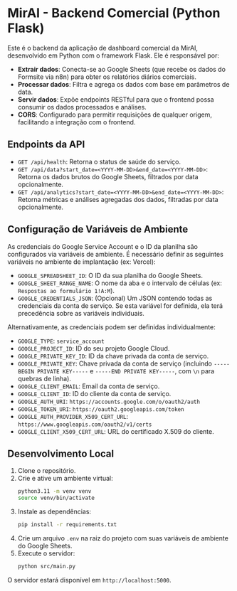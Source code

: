 # MirAI - Backend Comercial (Python Flask)

Este é o backend da aplicação de dashboard comercial da MirAI, desenvolvido em Python com o framework Flask. Ele é responsável por:

- **Extrair dados**: Conecta-se ao Google Sheets (que recebe os dados do Formsite via n8n) para obter os relatórios diários comerciais.
- **Processar dados**: Filtra e agrega os dados com base em parâmetros de data.
- **Servir dados**: Expõe endpoints RESTful para que o frontend possa consumir os dados processados e análises.
- **CORS**: Configurado para permitir requisições de qualquer origem, facilitando a integração com o frontend.

## Endpoints da API

- `GET /api/health`: Retorna o status de saúde do serviço.
- `GET /api/data?start_date=<YYYY-MM-DD>&end_date=<YYYY-MM-DD>`: Retorna os dados brutos do Google Sheets, filtrados por data opcionalmente.
- `GET /api/analytics?start_date=<YYYY-MM-DD>&end_date=<YYYY-MM-DD>`: Retorna métricas e análises agregadas dos dados, filtradas por data opcionalmente.

## Configuração de Variáveis de Ambiente

As credenciais do Google Service Account e o ID da planilha são configurados via variáveis de ambiente. É necessário definir as seguintes variáveis no ambiente de implantação (ex: Vercel):

- `GOOGLE_SPREADSHEET_ID`: O ID da sua planilha do Google Sheets.
- `GOOGLE_SHEET_RANGE_NAME`: O nome da aba e o intervalo de células (ex: `Respostas ao formulário 1!A:M`).
- `GOOGLE_CREDENTIALS_JSON`: (Opcional) Um JSON contendo todas as credenciais da conta de serviço. Se esta variável for definida, ela terá precedência sobre as variáveis individuais.

Alternativamente, as credenciais podem ser definidas individualmente:
- `GOOGLE_TYPE`: `service_account`
- `GOOGLE_PROJECT_ID`: ID do seu projeto Google Cloud.
- `GOOGLE_PRIVATE_KEY_ID`: ID da chave privada da conta de serviço.
- `GOOGLE_PRIVATE_KEY`: Chave privada da conta de serviço (incluindo `-----BEGIN PRIVATE KEY-----` e `-----END PRIVATE KEY-----`, com `\n` para quebras de linha).
- `GOOGLE_CLIENT_EMAIL`: Email da conta de serviço.
- `GOOGLE_CLIENT_ID`: ID do cliente da conta de serviço.
- `GOOGLE_AUTH_URI`: `https://accounts.google.com/o/oauth2/auth`
- `GOOGLE_TOKEN_URI`: `https://oauth2.googleapis.com/token`
- `GOOGLE_AUTH_PROVIDER_X509_CERT_URL`: `https://www.googleapis.com/oauth2/v1/certs`
- `GOOGLE_CLIENT_X509_CERT_URL`: URL do certificado X.509 do cliente.

## Desenvolvimento Local

1. Clone o repositório.
2. Crie e ative um ambiente virtual:
   ```bash
   python3.11 -m venv venv
   source venv/bin/activate
   ```
3. Instale as dependências:
   ```bash
   pip install -r requirements.txt
   ```
4. Crie um arquivo `.env` na raiz do projeto com suas variáveis de ambiente do Google Sheets.
5. Execute o servidor:
   ```bash
   python src/main.py
   ```

O servidor estará disponível em `http://localhost:5000`.
